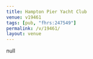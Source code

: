 ```yaml
---
title: Hampton Pier Yacht Club
venue: v19461
tags: [pub, "fhrs:247549"]
permalink: /v/19461/
layout: venue
---
```

null